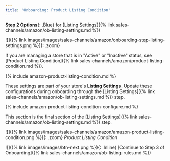 ```yaml
---
title: 'Onboarding: Product Listing Condition' 
---
```



**Step 2 Options**{: .Blue} for [Listing Settings]({% link sales-channels/amazon/ob-listing-settings.md %})

![]({% link images/images/sales-channels/amazon/onboarding-step-listing-settings.png %}){: .zoom}

If you are managing a store that is in "Active" or "Inactive" status, see [Product Listing Condition]({% link sales-channels/amazon/product-listing-condition.md %}).

{% include amazon-product-listing-condition.md %}

These settings are part of your store's **Listing Settings**. Update these configurations during onboarding through the [Listing Settings]({% link sales-channels/amazon/ob-listing-settings.md %}) step.

{% include amazon-product-listing-condition-configure.md %}

This section is the final section of the [Listing Settings]({% link sales-channels/amazon/ob-listing-settings.md %}) step.

![]({% link images/images/sales-channels/amazon/amazon-product-listing-condition.png %}){: .zoom}
_Product Listing Condition_

 ![]({% link images/images/btn-next.png %}){: .Inline} [Continue to Step 3 of Onboarding]({% link sales-channels/amazon/ob-listing-rules.md %})

